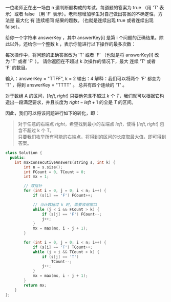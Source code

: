 
一位老师正在出一场由 n 道判断题构成的考试，每道题的答案为 true （用 'T' 表示）或者 false （用 'F' 表示）。老师想增加学生对自己做出答案的不确定性，方法是 最大化 有 连续相同 结果的题数。（也就是连续出现 true 或者连续出现 false）。

给你一个字符串 answerKey ，其中 answerKey[i] 是第 i 个问题的正确结果。除此以外，还给你一个整数 k ，表示你能进行以下操作的最多次数：

每次操作中，将问题的正确答案改为 'T' 或者 'F' （也就是将 answerKey[i] 改为 'T' 或者 'F' ）。
请你返回在不超过 k 次操作的情况下，最大 连续 'T' 或者 'F' 的数目。

输入：answerKey = "TTFF", k = 2
输出：4
解释：我们可以将两个 'F' 都变为 'T' ，得到 answerKey = "TTTT" 。
总共有四个连续的 'T' 。



对于数组 A 的区间，$[left,right]$ 只要他包含不超过 $k$ 个 $T$，我们就可以根据它构造出一段满足要求，并且长度为 $\textit{right} - \textit{left} + 1$ 的全是 $T$ 的区间。

因此，我们可以将该问题进行如下的转化，即：

> 对于任意的右端点 $\textit{right}$，希望找到最小的左端点 $\textit{left}$，使得 $[\textit{left}, \textit{right}]$ 包含不超过 k 个 T。  
只要我们枚举所有可能的右端点，将得到的区间的长度取最大值，即可得到答案。

``` cpp
class Solution {
  public:
    int maxConsecutiveAnswers(string s, int k) {
        int n = s.size();
        int FCount = 0, TCount = 0;
        int mx = 1;

        // 双指针
        for (int i = 0, j = 0; i < n; i++) {
            if (s[i] == 'F') FCount++;

            // 当计数超过 k 时, 需要收缩窗口
            while (j < i && FCount > k) {
                if (s[j] == 'F') FCount--;
                j++;
            }
            mx = max(mx, i - j + 1);
        }

        for (int i = 0, j = 0; i < n; i++) {
            if (s[i] == 'T') TCount++;
            while (j < i && TCount > k) {
                if (s[j] == 'T')
                    TCount--;
                j++;
            }
            mx = max(mx, i - j + 1);
        }
        return mx;
    }
};
```